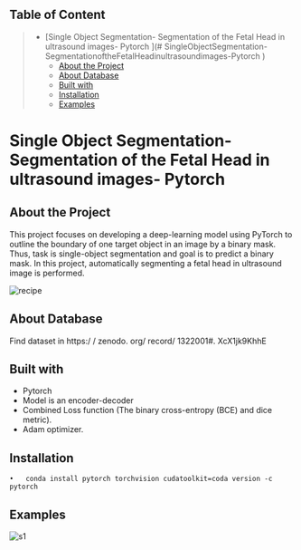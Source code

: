
## Table of Content
> * [Single Object Segmentation- Segmentation of the Fetal Head in ultrasound images- Pytorch
](# SingleObjectSegmentation-SegmentationoftheFetalHeadinultrasoundimages-Pytorch
)
>   * [About the Project](#AbouttheProject)
>   * [About Database](#AboutDatabases)
>   * [Built with](#Builtwith)
>   * [Installation](#Installation)
>   * [Examples](#Example)

# Single Object Segmentation- Segmentation of the Fetal Head in ultrasound images- Pytorch
## About the Project
This project focuses on developing a deep-learning model using PyTorch to outline the boundary of one target object in an image by a binary mask. Thus, task is single-object segmentation and goal is to predict a binary mask.
In this project, automatically segmenting a fetal head in ultrasound image is performed.

![recipe](https://user-images.githubusercontent.com/75105778/153649787-46a34ba4-83b7-4a1f-9e9f-87babf9a3d95.jpg)


## About Database

Find dataset in https:/ / zenodo. org/ record/ 1322001#. XcX1jk9KhhE

## Built with
* Pytorch
* Model is an encoder-decoder
* Combined Loss function (The binary cross-entropy (BCE) and dice metric).
* Adam optimizer.

## Installation
    •	conda install pytorch torchvision cudatoolkit=coda version -c pytorch

## Examples

![s1](https://user-images.githubusercontent.com/75105778/153672646-b2861baf-a99a-4d53-bb3e-d95dff02ca34.png)


